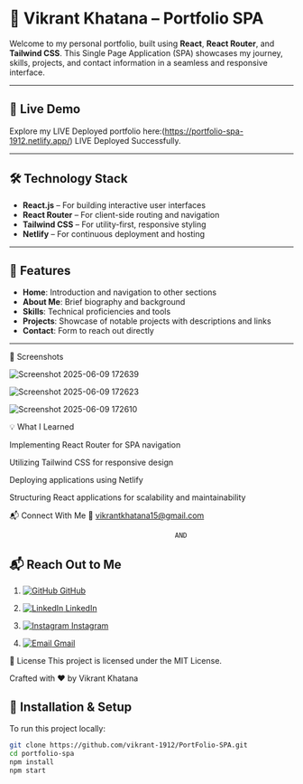 # 💼 Vikrant Khatana – Portfolio SPA

Welcome to my personal portfolio, built using **React**, **React Router**, and **Tailwind CSS**. This Single Page Application (SPA) showcases my journey, skills, projects, and contact information in a seamless and responsive interface.

---

## 🚀 Live Demo

Explore my LIVE Deployed portfolio here:(https://portfolio-spa-1912.netlify.app/)
LIVE Deployed Successfully.

---

## 🛠️ Technology Stack

- **React.js** – For building interactive user interfaces  
- **React Router** – For client-side routing and navigation  
- **Tailwind CSS** – For utility-first, responsive styling  
- **Netlify** – For continuous deployment and hosting

---

## 📂 Features

- **Home**: Introduction and navigation to other sections  
- **About Me**: Brief biography and background  
- **Skills**: Technical proficiencies and tools  
- **Projects**: Showcase of notable projects with descriptions and links  
- **Contact**: Form to reach out directly

---

📸 Screenshots


![Screenshot 2025-06-09 172639](https://github.com/user-attachments/assets/3b1622a1-5e10-4494-bff7-059e81561da1)

![Screenshot 2025-06-09 172623](https://github.com/user-attachments/assets/14eccccc-c9dd-48e2-b2ab-dca434763156)

![Screenshot 2025-06-09 172610](https://github.com/user-attachments/assets/9161e938-30d7-472b-837a-14776c844124)



💡 What I Learned

Implementing React Router for SPA navigation

Utilizing Tailwind CSS for responsive design

Deploying applications using Netlify

Structuring React applications for scalability and maintainability

📬 Connect With Me
📧 vikrantkhatana15@gmail.com

                                             AND 
                                             

  ## 📬 Reach Out to Me


1. [![GitHub](https://img.shields.io/badge/GitHub-181717?style=flat-square&logo=github&logoColor=white) GitHub](https://github.com/vikrant-1912)


   
2. [![LinkedIn](https://img.shields.io/badge/LinkedIn-0A66C2?style=flat-square&logo=linkedin&logoColor=white) LinkedIn](https://www.linkedin.com/in/vikrant1912)


   
3. [![Instagram](https://img.shields.io/badge/Instagram-E4405F?style=flat-square&logo=instagram&logoColor=white) Instagram](https://www.instagram.com/vikrant_7017)


     
4. [![Email](https://img.shields.io/badge/Gmail-D14836?style=flat-square&logo=gmail&logoColor=white) Gmail](mailto:vikrantkhatana15@gmail.com)  

📃 License
This project is licensed under the MIT License.



Crafted with ❤️ by Vikrant Khatana

## 🧪 Installation & Setup

To run this project locally:

```bash
git clone https://github.com/vikrant-1912/PortFolio-SPA.git
cd portfolio-spa
npm install
npm start
